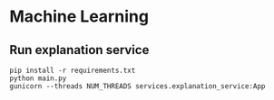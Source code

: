 # Machine Learning


## Run explanation service

```
pip install -r requirements.txt
python main.py
gunicorn --threads NUM_THREADS services.explanation_service:App
```

